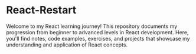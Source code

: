 # React-Restart

Welcome to my React learning journey! This repository documents my progression from beginner to advanced levels in React development. Here, you'll find notes, code examples, exercises, and projects that showcase my understanding and application of React concepts.
